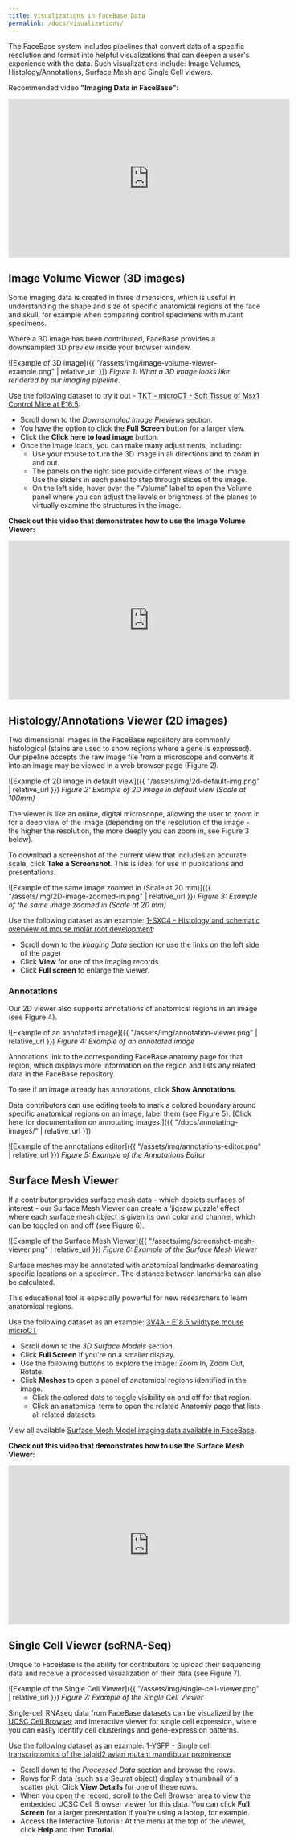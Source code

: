```yaml
---
title: Visualizations in FaceBase Data
permalink: /docs/visualizations/
---
```


The FaceBase system includes pipelines that convert data of a specific resolution and format into helpful visualizations that can deepen a user's experience with the data. Such visualizations include: Image Volumes, Histology/Annotations, Surface Mesh and Single Cell viewers.

Recommended video **"Imaging Data in FaceBase":**

<iframe width="560" height="315" src="https://www.youtube.com/embed/XwTeM8QnrmQ?si=4QiYn70NdGT4itG1" title="YouTube video player" frameborder="0" allow="accelerometer; autoplay; clipboard-write; encrypted-media; gyroscope; picture-in-picture; web-share" referrerpolicy="strict-origin-when-cross-origin" allowfullscreen></iframe>

## Image Volume Viewer (3D images)

Some imaging data is created in three dimensions, which is useful in understanding the shape and size of specific anatomical regions of the face and skull, for example when comparing control specimens with mutant specimens.

Where a 3D image has been contributed, FaceBase provides a downsampled 3D preview inside your browser window.

![Example of 3D image]({{ "/assets/img/image-volume-viewer-example.png" | relative_url }})
*Figure 1: What a 3D image looks like rendered by our imaging pipeline.*

Use the following dataset to try it out - [TKT - microCT - Soft Tissue of Msx1 Control Mice at E16.5](https://www.facebase.org/chaise/record/#1/isa:dataset/RID=TKT):

- Scroll down to the *Downsampled Image Previews* section.
- You have the option to click the **Full Screen** button for a larger view.
- Click the **Click here to load image** button.
- Once the image loads, you can make many adjustments, including:
    - Use your mouse to turn the 3D image in all directions and to zoom in and out.
    - The panels on the right side provide different views of the image. Use the sliders in each panel to step through slices of the image.
    - On the left side, hover over the "Volume" label to open the Volume panel where you can adjust the levels or brightness of the planes to virtually examine the structures in the image.

**Check out this video that demonstrates how to use the Image Volume Viewer:**

<iframe width="560" height="315" src="https://www.youtube.com/embed/6G6eVzWoMz4?si=EwkGO96zwnN-KO6Z" title="YouTube video player" frameborder="0" allow="accelerometer; autoplay; clipboard-write; encrypted-media; gyroscope; picture-in-picture; web-share" referrerpolicy="strict-origin-when-cross-origin" allowfullscreen></iframe>

## Histology/Annotations Viewer (2D images)

Two dimensional images in the FaceBase repository are commonly histological (stains are used to show regions where a gene is expressed). Our pipeline accepts the raw image file from a microscope and converts it into an image may be viewed in a web browser page (Figure 2).

![Example of 2D image in default view]({{ "/assets/img/2d-default-img.png" | relative_url }})
*Figure 2: Example of 2D image in default view (Scale at 100mm)*

The viewer is like an online, digital microscope, allowing the user to zoom in for a deep view of the image (depending on the resolution of the image - the higher the resolution, the more deeply you can zoom in, see Figure 3 below).

To download a screenshot of the current view that includes an accurate scale, click **Take a Screenshot**. This is ideal for use in publications and presentations.

![Example of the same image zoomed in (Scale at 20 mm)]({{ "/assets/img/2D-image-zoomed-in.png" | relative_url }})
*Figure 3: Example of the same image zoomed in (Scale at 20 mm)*

Use the following dataset as an example: [1-SXC4 - Histology and schematic overview of mouse molar root development](https://www.facebase.org/chaise/record/#1/isa:dataset/RID=1-SXC4):
- Scroll down to the *Imaging Data* section (or use the links on the left side of the page)
- Click **View** for one of the imaging records.
- Click **Full screen** to enlarge the viewer.

### Annotations

Our 2D viewer also supports annotations of anatomical regions in an image (see Figure 4).

![Example of an annotated image]({{ "/assets/img/annotation-viewer.png" | relative_url }})
*Figure 4: Example of an annotated image*

Annotations link to the corresponding FaceBase anatomy page for that region, which displays more information on the region and lists any related data in the FaceBase repository.

To see if an image already has annotations, click **Show Annotations**.

Data contributors can use editing tools to mark a colored boundary around specific anatomical regions on an image, label them (see Figure 5). [Click here for documentation on annotating images.]({{ "/docs/annotating-images/" | relative_url }})

![Example of the annotations editor]({{ "/assets/img/annotations-editor.png" | relative_url }})
*Figure 5: Example of the Annotations Editor*

## Surface Mesh Viewer

If a contributor provides surface mesh data - which depicts surfaces of interest  - our Surface Mesh Viewer can create a ‘jigsaw puzzle’ effect where each surface mesh object is given its own color and channel, which can be toggled on and off (see Figure 6).

![Example of the Surface Mesh Viewer]({{ "/assets/img/screenshot-mesh-viewer.png" | relative_url }})
*Figure 6: Example of the Surface Mesh Viewer*

Surface meshes may be annotated with anatomical landmarks demarcating specific locations on a specimen. The distance between landmarks can also be calculated.

This educational tool is especially powerful for new researchers to learn anatomical regions.

Use the following dataset as an example: [3V4A - E18.5 wildtype mouse microCT](https://www.facebase.org/id/3V4A)

- Scroll down to the *3D Surface Models* section.
- Click **Full Screen** if you're on a smaller display.
- Use the following buttons to explore the image: Zoom In, Zoom Out, Rotate.
- Click **Meshes** to open a panel of anatomical regions identified in the image.
    - Click the colored dots to toggle visibility on and off for that region.
    - Click an anatomical term to open the related Anatomiy page that lists all related datasets.

View all available <a href="https://www.facebase.org/chaise/recordset/#1/viz:model@sort(RID)">Surface Mesh Model imaging data available in FaceBase</a>.


**Check out this video that demonstrates how to use the Surface Mesh Viewer:**

<iframe width="560" height="315" src="https://www.youtube.com/embed/B_glpcYuspo?si=-9dRadVnJfsD6D2Z" title="YouTube video player" frameborder="0" allow="accelerometer; autoplay; clipboard-write; encrypted-media; gyroscope; picture-in-picture; web-share" referrerpolicy="strict-origin-when-cross-origin" allowfullscreen></iframe>

## Single Cell Viewer (scRNA-Seq)

Unique to FaceBase is the ability for contributors to upload their sequencing data and receive a processed visualization of their data (see Figure 7).

![Example of the Single Cell Viewer]({{ "/assets/img/single-cell-viewer.png" | relative_url }})
*Figure 7: Example of the Single Cell Viewer*

Single-cell RNAseq data from FaceBase datasets can be visualized by the [UCSC Cell Browser](https://cells.ucsc.edu/) and interactive viewer for single cell expression, where you can easily identify cell clusterings and gene-expression patterns.

Use the following dataset as an example: [1-YSFP - Single cell transcriptomics of the talpid2 avian mutant mandibular prominence](https://www.facebase.org/chaise/record/#1/isa:dataset/RID=1-YSFP)

- Scroll down to the *Processed Data* section and browse the rows.
- Rows for R data (such as a Seurat object) display a thumbnail of a scatter plot. Click **View Details** for one of these rows.
- When you open the record, scroll to the Cell Browser area to view the embedded UCSC Cell Browser viewer for this data. You can click **Full Screen** for a larger presentation if you're using a laptop, for example.
- Access the Interactive Tutorial: At the menu at the top of the viewer, click **Help** and then **Tutorial**.
